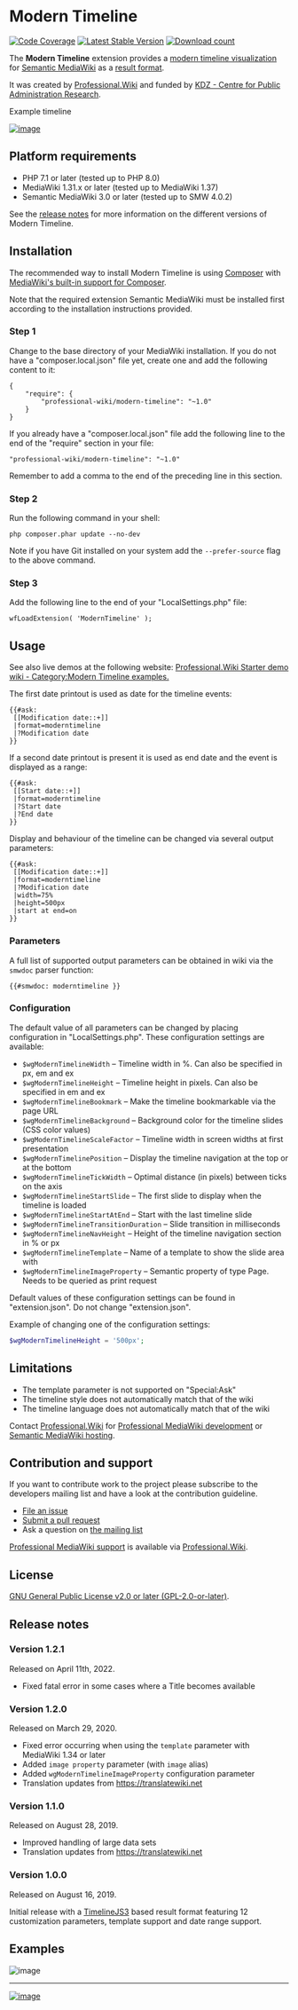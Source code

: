 # Modern Timeline

[![Code Coverage](https://scrutinizer-ci.com/g/ProfessionalWiki/ModernTimeline/badges/coverage.png?b=master)](https://scrutinizer-ci.com/g/ProfessionalWiki/ModernTimeline/?branch=master)
[![Latest Stable Version](https://poser.pugx.org/professional-wiki/modern-timeline/version.png)](https://packagist.org/packages/professional-wiki/modern-timeline)
[![Download count](https://poser.pugx.org/professional-wiki/modern-timeline/d/total.png)](https://packagist.org/packages/professional-wiki/modern-timeline)

The **Modern Timeline** extension provides a
[modern timeline visualization](https://timeline.knightlab.com) for
[Semantic MediaWiki](https://www.semantic-mediawiki.org/wiki/Semantic_MediaWiki) as a
[result format](https://www.semantic-mediawiki.org/wiki/Help:Result_formats).

It was created by [Professional.Wiki](https://professional.wiki/) and funded by
[KDZ - Centre for Public Administration Research](https://www.kdz.eu/).

Example timeline

[![image](https://user-images.githubusercontent.com/146040/78048722-70915b00-737a-11ea-89af-7c555b4f2ae7.png)](https://fina.oeaw.ac.at/wiki/index.php/Timeline_of_Correspondence_in_the_16th_Century#event-aahrefhttpsfinaoeawacatwikiindexphpchristopheplantin-fulvioorsini-1574-11-6christopheaplantina-afulvioaorsinia-a1574-11-6a)

## Platform requirements

* PHP 7.1 or later (tested up to PHP 8.0)
* MediaWiki 1.31.x or later (tested up to MediaWiki 1.37)
* Semantic MediaWiki 3.0 or later (tested up to SMW 4.0.2)

See the [release notes](#release-notes) for more information on the different versions of Modern Timeline.

## Installation

The recommended way to install Modern Timeline is using [Composer](https://getcomposer.org) with
[MediaWiki's built-in support for Composer](https://professional.wiki/en/articles/installing-mediawiki-extensions-with-composer).

Note that the required extension Semantic MediaWiki must be installed first according to the installation
instructions provided.

### Step 1

Change to the base directory of your MediaWiki installation. If you do not have a "composer.local.json" file yet,
create one and add the following content to it:

```
{
	"require": {
		"professional-wiki/modern-timeline": "~1.0"
	}
}
```

If you already have a "composer.local.json" file add the following line to the end of the "require"
section in your file:

    "professional-wiki/modern-timeline": "~1.0"

Remember to add a comma to the end of the preceding line in this section.

### Step 2

Run the following command in your shell:

    php composer.phar update --no-dev

Note if you have Git installed on your system add the `--prefer-source` flag to the above command.

### Step 3

Add the following line to the end of your "LocalSettings.php" file:

    wfLoadExtension( 'ModernTimeline' );

## Usage

See also live demos at the following website:
[Professional.Wiki Starter demo wiki - Category:Modern Timeline examples.](https://starter.professional.wiki/page/Category:Modern_Timeline_examples)

The first date printout is used as date for the timeline events:

```
{{#ask:
 [[Modification date::+]]
 |format=moderntimeline
 |?Modification date
}}
```

If a second date printout is present it is used as end date and the event is displayed as a range:

 ```
 {{#ask:
  [[Start date::+]]
  |format=moderntimeline
  |?Start date
  |?End date
 }}
 ```

Display and behaviour of the timeline can be changed via several output parameters:

```
{{#ask:
 [[Modification date::+]]
 |format=moderntimeline
 |?Modification date
 |width=75%
 |height=500px
 |start at end=on
}}
```

### Parameters

A full list of supported output parameters can be obtained in wiki via the `smwdoc` parser function:

```
{{#smwdoc: moderntimeline }}
```

### Configuration

The default value of all parameters can be changed by placing configuration in "LocalSettings.php".
These configuration settings are available:

* `$wgModernTimelineWidth` – Timeline width in %. Can also be specified in px, em and ex
* `$wgModernTimelineHeight` – Timeline height in pixels. Can also be specified in em and ex
* `$wgModernTimelineBookmark` – Make the timeline bookmarkable via the page URL
* `$wgModernTimelineBackground` – Background color for the timeline slides (CSS color values)
* `$wgModernTimelineScaleFactor` – Timeline width in screen widths at first presentation
* `$wgModernTimelinePosition` – Display the timeline navigation at the top or at the bottom
* `$wgModernTimelineTickWidth` – Optimal distance (in pixels) between ticks on the axis
* `$wgModernTimelineStartSlide` – The first slide to display when the timeline is loaded
* `$wgModernTimelineStartAtEnd` – Start with the last timeline slide
* `$wgModernTimelineTransitionDuration` – Slide transition in milliseconds
* `$wgModernTimelineNavHeight` – Height of the timeline navigation section in % or px
* `$wgModernTimelineTemplate` – Name of a template to show the slide area with
* `$wgModernTimelineImageProperty` – Semantic property of type Page. Needs to be queried as print request

Default values of these configuration settings can be found in "extension.json". Do not change "extension.json".

Example of changing one of the configuration settings:

```php
$wgModernTimelineHeight = '500px';
```

## Limitations

* The template parameter is not supported on "Special:Ask"
* The timeline style does not automatically match that of the wiki
* The timeline language does not automatically match that of the wiki

Contact [Professional.Wiki](https://professional.wiki/) for
[Professional MediaWiki development](https://professional.wiki/en/mediawiki-development) or
[Semantic MediaWiki hosting](https://www.pro.wiki/semantic-mediawiki).

## Contribution and support

If you want to contribute work to the project please subscribe to the developers mailing list and
have a look at the contribution guideline.

* [File an issue](https://github.com/ProfessionalWiki/ModernTimeline/issues)
* [Submit a pull request](https://github.com/ProfessionalWiki/ModernTimeline/pulls)
* Ask a question on [the mailing list](https://www.semantic-mediawiki.org/wiki/Mailing_list)

[Professional MediaWiki support](https://professional.wiki/en/support) is available via
[Professional.Wiki](https://professional.wiki/).

## License

[GNU General Public License v2.0 or later (GPL-2.0-or-later)](/COPYING).

## Release notes

### Version 1.2.1

Released on April 11th, 2022.

* Fixed fatal error in some cases where a Title becomes available

### Version 1.2.0

Released on March 29, 2020.

* Fixed error occurring when using the `template` parameter with MediaWiki 1.34 or later
* Added `image property` parameter (with `image` alias)
* Added `wgModernTimelineImageProperty` configuration parameter
* Translation updates from https://translatewiki.net

### Version 1.1.0

Released on August 28, 2019.

* Improved handling of large data sets
* Translation updates from https://translatewiki.net

### Version 1.0.0

Released on August 16, 2019.

Initial release with a [TimelineJS3](https://github.com/NUKnightLab/TimelineJS3)
based result format featuring 12 customization parameters, template support and
date range support.

## Examples

![image](https://user-images.githubusercontent.com/146040/78049781-c31f4700-737b-11ea-839e-4ec8fe1d9d70.png)

---

[![image](https://user-images.githubusercontent.com/146040/78048722-70915b00-737a-11ea-89af-7c555b4f2ae7.png)](https://fina.oeaw.ac.at/wiki/index.php/Timeline_of_Correspondence_in_the_16th_Century#event-aahrefhttpsfinaoeawacatwikiindexphpchristopheplantin-fulvioorsini-1574-11-6christopheaplantina-afulvioaorsinia-a1574-11-6a)
